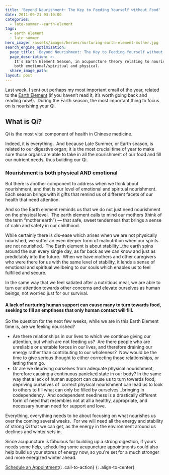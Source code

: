 ```yaml
---
title: 'Beyond Nourishment: The Key to Feeding Yourself without Food'
date: 2011-09-21 03:10:00
categories:
  - late-summer--earth-element
tags:
  - earth element
  - late summer
hero_image: /assets/images/heroes/nurturing-earth-element-mother.jpg
search_engine_optimization:
  page_title: 'Beyond Nourishment: The Key to Feeding Yourself without Food'
  page_description: >-
    It's Earth Element Season, in acupuncture theory relating to nourishment,
    both emotional/spiritual and physical.
  share_image_path:
layout: post
---
```


Last week, I sent out perhaps my most important email of the year, related to the [Earth Element](http://www.wisdomwaysacupuncture.com/2011/09/07/out-of-the-fire-and-deep-into-earth/) (if you haven’t read it, it’s worth going back and reading now!).&nbsp; During the Earth season, the most important thing to focus on is nourishing your Qi.

## What is Qi?

Qi is the most vital component of health in Chinese medicine.

Indeed, it is everything.&nbsp; And because Late Summer, or Earth season, is related to our digestive organ; it is the most crucial time of year to make sure those organs are able to take in all the nourishment of our food and fill our nutrient needs, thus building our Qi.

### Nourishment is both physical AND emotional

But there is another component to address when we think about nourishment, and that is our level of emotional and spiritual nourishment.&nbsp; Each season brings with it gifts that remind us of different facets of our health that need attention.&nbsp;

And so the Earth element reminds us that we do not just need nourishment on the physical level.&nbsp; The earth element calls to mind our mothers (think of the term “mother earth”) — that safe, sweet tenderness that brings a sense of calm and safety in our childhood.

While certainly there is dis-ease which arises when we are not physically nourished, we suffer an even deeper form of malnutrition when our spirits are not nourished.&nbsp; The Earth element is about stability…the earth spins around the sun every single day, as far back as we can know and just as predictably into the future.&nbsp; When we have mothers and other caregivers who were there for us with the same level of stability, it lends a sense of emotional and spiritual wellbeing to our souls which enables us to feel fulfilled and secure.&nbsp;

In the same way that we feel satiated after a nutritious meal, we are able to turn our attention towards other concerns and elevate ourselves as human beings, not worried just for our survival.

#### A lack of nurturing human support can cause many to turn towards food, seeking to fill an emptiness that only human contact will fill.

So the question for the next few weeks, while we are in this Earth Element time is, are we feeling nourished?&nbsp;

* Are there relationships in our lives to which we continue giving our attention, but which are not feeding us?&nbsp; Are there people who are unreliable or unstable forces in our lives, and therefore draining our energy rather than contributing to our wholeness?&nbsp; Now would be the time to give serious thought to either correcting those relationships, or letting them go.
* Or are we depriving ourselves from adequate physical nourishment, therefore causing a continuous panicked state in our body? In the same way that a lack of human support can cause us to turn towards food, depriving ourselves of&nbsp; correct physical nourishment can lead us to look to others to fill what can only be filled by ourselves…bringing in codependency.&nbsp; And codependent neediness is a drastically different form of need that resembles not at all a healthy, appropriate, and necessary human need for support and love.

Everything, everything needs to be about focusing on what nourishes us over the coming several weeks.&nbsp; For we will need all the energy and stability of strong Qi that we can get, as the energy in the environment around us declines and winter sets in.

Since acupuncture is fabulous for building up a strong digestion, if yours needs some help, scheduling some acupuncture appointments could also help build up your stores of energy now, so you're set for a much stronger and more energized winter ahead.

[Schedule an Appointment](/make-an-appointment/){: .call-to-action}
{: .align-to-center}